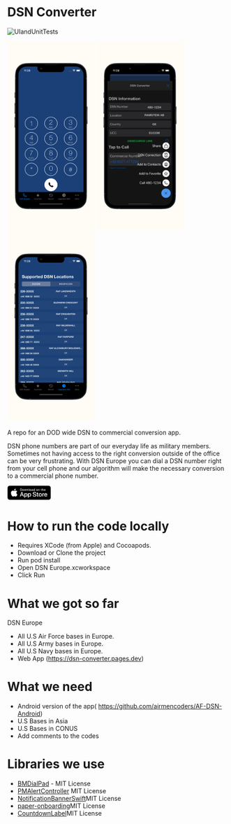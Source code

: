 # DSN Converter
![UIandUnitTests](https://github.com/airmencoders/DSN-Converter/workflows/UIandUnitTests/badge.svg)

<img src="DSNConverterMain.png" width="200"> <img src="DSNConverterMenu.png" width="200"> <img src="DSNConverterList.png" width="200">


A repo for an DOD wide DSN to commercial conversion app.

DSN phone numbers are part of our everyday life as military members. Sometimes not having access to the right conversion outside of the office can be very frustrating. With DSN Europe you can dial a DSN number right from your cell phone and our algorithm will make the necessary conversion to a commercial phone number.

<a href="https://apps.apple.com/us/app/dsn-europe/id1442345746"><img src="DownloadApple.png" alt="App Download" style="width:100px"></a>

# How to run the code locally

- Requires XCode (from Apple) and Cocoapods.
- Download or Clone the project
- Run pod install
- Open DSN Europe.xcworkspace
- Click Run

# What we got so far 
 DSN Europe 
 - All U.S Air Force bases in Europe.
 - All U.S Army bases in Europe.
 - All U.S Navy bases in Europe.
 - Web App (https://dsn-converter.pages.dev)
 
 # What we need 
  - Android version of the app( https://github.com/airmencoders/AF-DSN-Android) 
  - U.S Bases in Asia 
  - U.S Bases in CONUS
  - Add comments to the codes
  
 # Libraries we use
* [BMDialPad](https://github.com/IamSaurav/BMDialPad) - MIT License
* [PMAlertController](https://github.com/pmusolino/PMAlertController) MIT License
* [NotificationBannerSwift](https://github.com/Daltron/NotificationBanner)MIT License
* [paper-onboarding](https://github.com/Ramotion/paper-onboarding)MIT License
* [CountdownLabel](https://github.com/fromkk/CountdownLabel)MIT License



